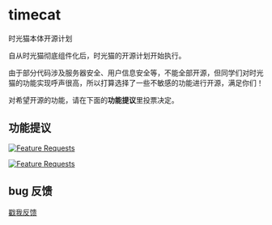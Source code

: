 # timecat
时光猫本体开源计划

自从时光猫彻底组件化后，时光猫的开源计划开始执行。

由于部分代码涉及服务器安全、用户信息安全等，不能全部开源，但同学们对时光猫的功能实现呼声很高，所以打算选择了一些不敏感的功能进行开源，满足你们！

对希望开源的功能，请在下面的**功能提议**里投票决定。

## 功能提议

[![Feature Requests](https://cloud.githubusercontent.com/assets/390379/10127973/045b3a96-6560-11e5-9b20-31a2032956b2.png)](http://feathub.com/linxueyuanstdio/timecat)

[![Feature Requests](http://feathub.com/LinXueyuanStdio/timecat?format=svg)](http://feathub.com/LinXueyuanStdio/timecat)


## bug 反馈

[戳我反馈](https://github.com/LinXueyuanStdio/timecat/issues)

